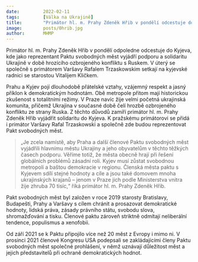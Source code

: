 ```yaml
---
date:         2022-02-11
tags:         [Válka na Ukrajině]
title:        "Primátor hl. m. Prahy Zdeněk Hřib v pondělí odcestuje do Kyjeva vyjádřit podporu Ukrajině"
image: 	      posts/0hrib.jpg
author:       MHMP
---
```

 
Primátor hl. m. Prahy Zdeněk Hřib v pondělí odpoledne odcestuje do Kyjeva, kde jako reprezentant Paktu svobodných měst vyjádří podporu a solidaritu Ukrajině v době hrozícího ozbrojeného konfliktu s Ruskem. V úterý se společně s primátorem Varšavy Rafalem Trzaskowskim setkají na kyjevské radnici se starostou Vitalijem Kličkem. 

Prahu a Kyjev pojí dlouhodobě přátelské vztahy, vzájemný respekt a jasný příklon k demokratickým hodnotám. Obě metropole přitom mají historickou zkušenost s totalitními režimy. V Praze navíc žije velmi početná ukrajinská komunita, přičemž Ukrajina v současné době čelí hrozbě ozbrojeného konfliktu ze strany Ruska. Z těchto důvodů zamíří primátor hl. m. Prahy Zdeněk Hřib vyjádřit solidaritu do Kyjeva. K pražskému primátorovi se přidá i primátor Varšavy Rafal Trzaskowski a společně zde budou reprezentovat Pakt svobodných měst.   

> „Je zcela namístě, aby Praha a další členové Paktu svobodných měst vyjádřili hlavnímu městu Ukrajiny a jeho obyvatelům v těchto těžkých časech podporu. Věříme totiž, že města obecně hrají při řešení globálních problémů zásadní roli. Kyjev musí zůstat svobodnou metropolí a baštou demokracie v regionu. Členská města paktu s Kyjevem sdílí stejné hodnoty a cíle a jsou také domovem mnoha ukrajinských krajanů – jenom v Praze jich podle Ministerstva vnitra žije zhruba 70 tisíc,“ říká primátor hl. m. Prahy Zdeněk Hřib.  

Pakt svobodných měst byl založen v roce 2019 starosty Bratislavy, Budapešti, Prahy a Varšavy s cílem chránit a prosazovat demokratické hodnoty, lidská práva, zásady právního státu, svobodu slova, shromažďování a tisku. Členové paktu zároveň striktně odmítají neliberální tendence, populismus a xenofobii. 

Od září 2021 se k Paktu připojilo více než 20 měst z Evropy i mimo ni. V prosinci 2021 členové Kongresu USA podepsali se zakládajícími členy Paktu svobodných měst společné prohlášení, v němž uznávají důležitost měst a jejich představitelů při ochraně demokratických hodnot. 
